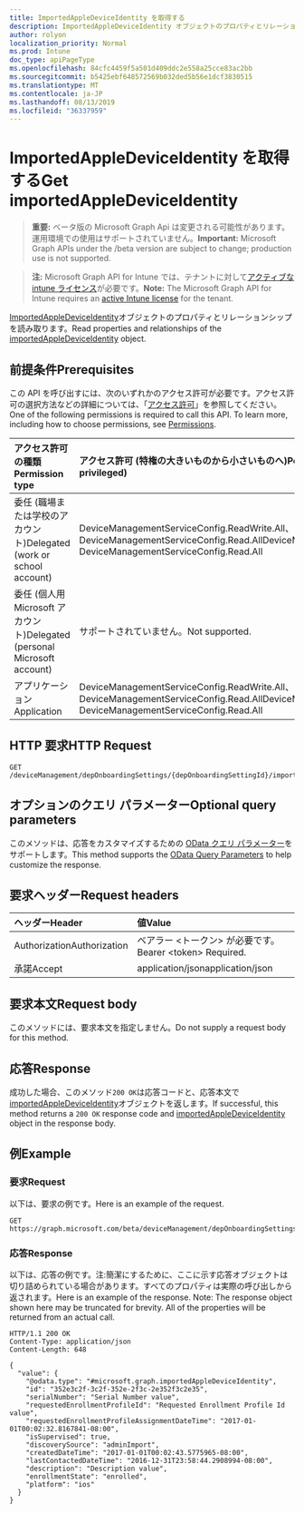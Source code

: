 ```yaml
---
title: ImportedAppleDeviceIdentity を取得する
description: ImportedAppleDeviceIdentity オブジェクトのプロパティとリレーションシップを読み取ります。
author: rolyon
localization_priority: Normal
ms.prod: Intune
doc_type: apiPageType
ms.openlocfilehash: 84cfc4459f5a501d409ddc2e558a25cce83ac2bb
ms.sourcegitcommit: b5425ebf648572569b032ded5b56e1dcf3830515
ms.translationtype: MT
ms.contentlocale: ja-JP
ms.lasthandoff: 08/13/2019
ms.locfileid: "36337959"
---
```

# <a name="get-importedappledeviceidentity"></a><span data-ttu-id="e757c-103">ImportedAppleDeviceIdentity を取得する</span><span class="sxs-lookup"><span data-stu-id="e757c-103">Get importedAppleDeviceIdentity</span></span>

> <span data-ttu-id="e757c-104">**重要:** ベータ版の Microsoft Graph Api は変更される可能性があります。運用環境での使用はサポートされていません。</span><span class="sxs-lookup"><span data-stu-id="e757c-104">**Important:** Microsoft Graph APIs under the /beta version are subject to change; production use is not supported.</span></span>

> <span data-ttu-id="e757c-105">**注:** Microsoft Graph API for Intune では、テナントに対して[アクティブな intune ライセンス](https://go.microsoft.com/fwlink/?linkid=839381)が必要です。</span><span class="sxs-lookup"><span data-stu-id="e757c-105">**Note:** The Microsoft Graph API for Intune requires an [active Intune license](https://go.microsoft.com/fwlink/?linkid=839381) for the tenant.</span></span>

<span data-ttu-id="e757c-106">[ImportedAppleDeviceIdentity](../resources/intune-enrollment-importedappledeviceidentity.md)オブジェクトのプロパティとリレーションシップを読み取ります。</span><span class="sxs-lookup"><span data-stu-id="e757c-106">Read properties and relationships of the [importedAppleDeviceIdentity](../resources/intune-enrollment-importedappledeviceidentity.md) object.</span></span>

## <a name="prerequisites"></a><span data-ttu-id="e757c-107">前提条件</span><span class="sxs-lookup"><span data-stu-id="e757c-107">Prerequisites</span></span>
<span data-ttu-id="e757c-p101">この API を呼び出すには、次のいずれかのアクセス許可が必要です。アクセス許可の選択方法などの詳細については、「[アクセス許可](/graph/permissions-reference)」を参照してください。</span><span class="sxs-lookup"><span data-stu-id="e757c-p101">One of the following permissions is required to call this API. To learn more, including how to choose permissions, see [Permissions](/graph/permissions-reference).</span></span>

|<span data-ttu-id="e757c-110">アクセス許可の種類</span><span class="sxs-lookup"><span data-stu-id="e757c-110">Permission type</span></span>|<span data-ttu-id="e757c-111">アクセス許可 (特権の大きいものから小さいものへ)</span><span class="sxs-lookup"><span data-stu-id="e757c-111">Permissions (from most to least privileged)</span></span>|
|:---|:---|
|<span data-ttu-id="e757c-112">委任 (職場または学校のアカウント)</span><span class="sxs-lookup"><span data-stu-id="e757c-112">Delegated (work or school account)</span></span>|<span data-ttu-id="e757c-113">DeviceManagementServiceConfig.ReadWrite.All、DeviceManagementServiceConfig.Read.All</span><span class="sxs-lookup"><span data-stu-id="e757c-113">DeviceManagementServiceConfig.ReadWrite.All, DeviceManagementServiceConfig.Read.All</span></span>|
|<span data-ttu-id="e757c-114">委任 (個人用 Microsoft アカウント)</span><span class="sxs-lookup"><span data-stu-id="e757c-114">Delegated (personal Microsoft account)</span></span>|<span data-ttu-id="e757c-115">サポートされていません。</span><span class="sxs-lookup"><span data-stu-id="e757c-115">Not supported.</span></span>|
|<span data-ttu-id="e757c-116">アプリケーション</span><span class="sxs-lookup"><span data-stu-id="e757c-116">Application</span></span>|<span data-ttu-id="e757c-117">DeviceManagementServiceConfig.ReadWrite.All、DeviceManagementServiceConfig.Read.All</span><span class="sxs-lookup"><span data-stu-id="e757c-117">DeviceManagementServiceConfig.ReadWrite.All, DeviceManagementServiceConfig.Read.All</span></span>|

## <a name="http-request"></a><span data-ttu-id="e757c-118">HTTP 要求</span><span class="sxs-lookup"><span data-stu-id="e757c-118">HTTP Request</span></span>
<!-- {
  "blockType": "ignored"
}
-->
``` http
GET /deviceManagement/depOnboardingSettings/{depOnboardingSettingId}/importedAppleDeviceIdentities/{importedAppleDeviceIdentityId}
```

## <a name="optional-query-parameters"></a><span data-ttu-id="e757c-119">オプションのクエリ パラメーター</span><span class="sxs-lookup"><span data-stu-id="e757c-119">Optional query parameters</span></span>
<span data-ttu-id="e757c-120">このメソッドは、応答をカスタマイズするための [OData クエリ パラメーター](https://docs.microsoft.com/en-us/graph/query-parameters)をサポートします。</span><span class="sxs-lookup"><span data-stu-id="e757c-120">This method supports the [OData Query Parameters](https://docs.microsoft.com/en-us/graph/query-parameters) to help customize the response.</span></span>

## <a name="request-headers"></a><span data-ttu-id="e757c-121">要求ヘッダー</span><span class="sxs-lookup"><span data-stu-id="e757c-121">Request headers</span></span>
|<span data-ttu-id="e757c-122">ヘッダー</span><span class="sxs-lookup"><span data-stu-id="e757c-122">Header</span></span>|<span data-ttu-id="e757c-123">値</span><span class="sxs-lookup"><span data-stu-id="e757c-123">Value</span></span>|
|:---|:---|
|<span data-ttu-id="e757c-124">Authorization</span><span class="sxs-lookup"><span data-stu-id="e757c-124">Authorization</span></span>|<span data-ttu-id="e757c-125">ベアラー &lt;トークン&gt; が必要です。</span><span class="sxs-lookup"><span data-stu-id="e757c-125">Bearer &lt;token&gt; Required.</span></span>|
|<span data-ttu-id="e757c-126">承諾</span><span class="sxs-lookup"><span data-stu-id="e757c-126">Accept</span></span>|<span data-ttu-id="e757c-127">application/json</span><span class="sxs-lookup"><span data-stu-id="e757c-127">application/json</span></span>|

## <a name="request-body"></a><span data-ttu-id="e757c-128">要求本文</span><span class="sxs-lookup"><span data-stu-id="e757c-128">Request body</span></span>
<span data-ttu-id="e757c-129">このメソッドには、要求本文を指定しません。</span><span class="sxs-lookup"><span data-stu-id="e757c-129">Do not supply a request body for this method.</span></span>

## <a name="response"></a><span data-ttu-id="e757c-130">応答</span><span class="sxs-lookup"><span data-stu-id="e757c-130">Response</span></span>
<span data-ttu-id="e757c-131">成功した場合、このメソッド`200 OK`は応答コードと、応答本文で[importedAppleDeviceIdentity](../resources/intune-enrollment-importedappledeviceidentity.md)オブジェクトを返します。</span><span class="sxs-lookup"><span data-stu-id="e757c-131">If successful, this method returns a `200 OK` response code and [importedAppleDeviceIdentity](../resources/intune-enrollment-importedappledeviceidentity.md) object in the response body.</span></span>

## <a name="example"></a><span data-ttu-id="e757c-132">例</span><span class="sxs-lookup"><span data-stu-id="e757c-132">Example</span></span>

### <a name="request"></a><span data-ttu-id="e757c-133">要求</span><span class="sxs-lookup"><span data-stu-id="e757c-133">Request</span></span>
<span data-ttu-id="e757c-134">以下は、要求の例です。</span><span class="sxs-lookup"><span data-stu-id="e757c-134">Here is an example of the request.</span></span>
``` http
GET https://graph.microsoft.com/beta/deviceManagement/depOnboardingSettings/{depOnboardingSettingId}/importedAppleDeviceIdentities/{importedAppleDeviceIdentityId}
```

### <a name="response"></a><span data-ttu-id="e757c-135">応答</span><span class="sxs-lookup"><span data-stu-id="e757c-135">Response</span></span>
<span data-ttu-id="e757c-p102">以下は、応答の例です。注:簡潔にするために、ここに示す応答オブジェクトは切り詰められている場合があります。すべてのプロパティは実際の呼び出しから返されます。</span><span class="sxs-lookup"><span data-stu-id="e757c-p102">Here is an example of the response. Note: The response object shown here may be truncated for brevity. All of the properties will be returned from an actual call.</span></span>
``` http
HTTP/1.1 200 OK
Content-Type: application/json
Content-Length: 648

{
  "value": {
    "@odata.type": "#microsoft.graph.importedAppleDeviceIdentity",
    "id": "352e3c2f-3c2f-352e-2f3c-2e352f3c2e35",
    "serialNumber": "Serial Number value",
    "requestedEnrollmentProfileId": "Requested Enrollment Profile Id value",
    "requestedEnrollmentProfileAssignmentDateTime": "2017-01-01T00:02:32.8167841-08:00",
    "isSupervised": true,
    "discoverySource": "adminImport",
    "createdDateTime": "2017-01-01T00:02:43.5775965-08:00",
    "lastContactedDateTime": "2016-12-31T23:58:44.2908994-08:00",
    "description": "Description value",
    "enrollmentState": "enrolled",
    "platform": "ios"
  }
}
```






